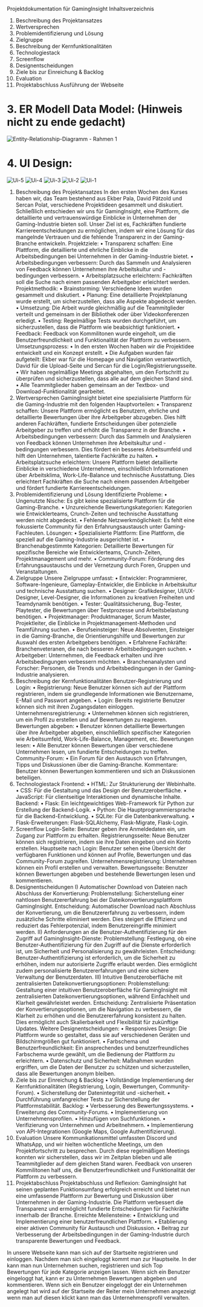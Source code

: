 
Projektdokumentation für GamingInsight
Inhaltsverzeichnis
1.	Beschreibung des Projektansatzes
2.	Wertversprechen
3.	Problemidentifizierung und Lösung
4.	Zielgruppe
5.	Beschreibung der Kernfunktionalitäten
6.	Technologiestack
7.	Screenflow
8.	Designentscheidungen
9.	Ziele bis zur Einreichung & Backlog
10.	Evaluation
11.	Projektabschluss Ausführung der Webseite

# 3. ER Modell Data Model: (Hinweis nicht zu ende gedacht)

![Entity-Relationship-Diagramm - Rahmen 1](https://github.com/ektotheo/Project-GamingInsight/assets/138446648/2e0c2cae-042c-4d55-bfe8-062b37e42a1e)


# 4. UI Design:


![Ui-5](https://github.com/ektotheo/Project-GamingInsight/assets/138446648/4f9ae9a8-7491-4846-a0a2-0ea7b4b379c6)
![Ui-4](https://github.com/ektotheo/Project-GamingInsight/assets/138446648/3ca71482-892b-4720-9bb4-0fa727e7f5c5)
![Ui-3](https://github.com/ektotheo/Project-GamingInsight/assets/138446648/70c049f0-d22f-479d-8207-b4f1d2204062)
![Ui-2](https://github.com/ektotheo/Project-GamingInsight/assets/138446648/8050df81-d350-47f6-8fea-7958df2951e1)
![Ui-1](https://github.com/ektotheo/Project-GamingInsight/assets/138446648/19899f63-9b5f-4923-85b3-e1f5e682a800)

1. Beschreibung des Projektansatzes
In den ersten Wochen des Kurses haben wir, das Team bestehend aus Ekber Pala, David Pätzold und Sercan Polat, verschiedene Projektideen gesammelt und diskutiert. Schließlich entschieden wir uns für GamingInsight, eine Plattform, die detaillierte und vertrauenswürdige Einblicke in Unternehmen der Gaming-Industrie bieten soll. Unser Ziel ist es, Fachkräften fundierte Karriereentscheidungen zu ermöglichen, indem wir eine Lösung für das mangelnde Vertrauen und die fehlende Transparenz in der Gaming-Branche entwickeln.
Projektziele:
•	Transparenz schaffen: Eine Plattform, die detaillierte und ehrliche Einblicke in die Arbeitsbedingungen bei Unternehmen in der Gaming-Industrie bietet.
•	Arbeitsbedingungen verbessern: Durch das Sammeln und Analysieren von Feedback können Unternehmen ihre Arbeitskultur und -bedingungen verbessern.
•	Arbeitsplatzsuche erleichtern: Fachkräften soll die Suche nach einem passenden Arbeitgeber erleichtert werden.
Projektmethodik:
•	Brainstorming: Verschiedene Ideen wurden gesammelt und diskutiert.
•	Planung: Eine detaillierte Projektplanung wurde erstellt, um sicherzustellen, dass alle Aspekte abgedeckt werden.
•	Umsetzung: Die Arbeit wurde gleichmäßig auf die Teammitglieder verteilt und gemeinsam in der Bibliothek oder über Videokonferenzen erledigt.
•	Testing: Regelmäßige Tests wurden durchgeführt, um sicherzustellen, dass die Plattform wie beabsichtigt funktioniert.
•	Feedback: Feedback von Kommilitonen wurde eingeholt, um die Benutzerfreundlichkeit und Funktionalität der Plattform zu verbessern.
Umsetzungsprozess:
•	In den ersten Wochen haben wir die Projektidee entwickelt und ein Konzept erstellt.
•	Die Aufgaben wurden fair aufgeteilt: Ekber war für die Homepage und Navigation verantwortlich, David für die Upload-Seite und Sercan für die Login/Registrierungsseite.
•	Wir haben regelmäßige Meetings abgehalten, um den Fortschritt zu überprüfen und sicherzustellen, dass alle auf dem gleichen Stand sind.
•	Alle Teammitglieder haben gemeinsam an der Textbox- und Download-Funktionalität gearbeitet.
2. Wertversprechen
GamingInsight bietet eine spezialisierte Plattform für die Gaming-Industrie mit den folgenden Hauptvorteilen:
•	Transparenz schaffen: Unsere Plattform ermöglicht es Benutzern, ehrliche und detaillierte Bewertungen über ihre Arbeitgeber abzugeben. Dies hilft anderen Fachkräften, fundierte Entscheidungen über potenzielle Arbeitgeber zu treffen und erhöht die Transparenz in der Branche.
•	Arbeitsbedingungen verbessern: Durch das Sammeln und Analysieren von Feedback können Unternehmen ihre Arbeitskultur und -bedingungen verbessern. Dies fördert ein besseres Arbeitsumfeld und hilft den Unternehmen, talentierte Fachkräfte zu halten.
•	Arbeitsplatzsuche erleichtern: Unsere Plattform bietet detaillierte Einblicke in verschiedene Unternehmen, einschließlich Informationen über Arbeitsklima, Work-Life-Balance und technische Ausstattung. Dies erleichtert Fachkräften die Suche nach einem passenden Arbeitgeber und fördert fundierte Karriereentscheidungen.
3. Problemidentifizierung und Lösung
Identifizierte Probleme:
•	Ungenutzte Nische: Es gibt keine spezialisierte Plattform für die Gaming-Branche.
•	Unzureichende Bewertungskategorien: Kategorien wie Entwicklerteams, Crunch-Zeiten und technische Ausstattung werden nicht abgedeckt.
•	Fehlende Netzwerkmöglichkeit: Es fehlt eine fokussierte Community für den Erfahrungsaustausch unter Gaming-Fachleuten.
Lösungen:
•	Spezialisierte Plattform: Eine Plattform, die speziell auf die Gaming-Industrie ausgerichtet ist.
•	Branchenabgestimmte Kategorien: Detaillierte Bewertungen für spezifische Bereiche wie Entwicklerteams, Crunch-Zeiten, Projektmanagement und mehr.
•	Community-Forum: Förderung des Erfahrungsaustauschs und der Vernetzung durch Foren, Gruppen und Veranstaltungen.
4. Zielgruppe
Unsere Zielgruppe umfasst:
•	Entwickler: Programmierer, Software-Ingenieure, Gameplay-Entwickler, die Einblicke in Arbeitskultur und technische Ausstattung suchen.
•	Designer: Grafikdesigner, UI/UX-Designer, Level-Designer, die Informationen zu kreativen Freiheiten und Teamdynamik benötigen.
•	Tester: Qualitätssicherung, Bug-Tester, Playtester, die Bewertungen über Testprozesse und Arbeitsbelastung benötigen.
•	Projektmanager: Produktmanager, Scrum Master, Projektleiter, die Einblicke in Projektmanagement-Methoden und Teamführung suchen.
•	Berufseinsteiger: Neue Absolventen, Einsteiger in die Gaming-Branche, die Orientierungshilfe und Bewertungen zur Auswahl des ersten Arbeitgebers benötigen.
•	Erfahrene Fachkräfte: Branchenveteranen, die nach besseren Arbeitsbedingungen suchen.
•	Arbeitgeber: Unternehmen, die Feedback erhalten und ihre Arbeitsbedingungen verbessern möchten.
•	Branchenanalysten und Forscher: Personen, die Trends und Arbeitsbedingungen in der Gaming-Industrie analysieren.
5. Beschreibung der Kernfunktionalitäten
Benutzer-Registrierung und Login:
•	Registrierung: Neue Benutzer können sich auf der Plattform registrieren, indem sie grundlegende Informationen wie Benutzername, E-Mail und Passwort angeben.
•	Login: Bereits registrierte Benutzer können sich mit ihren Zugangsdaten einloggen.
Unternehmensregistrierung:
•	Unternehmen können sich registrieren, um ein Profil zu erstellen und auf Bewertungen zu reagieren.
Bewertungen abgeben:
•	Benutzer können detaillierte Bewertungen über ihre Arbeitgeber abgeben, einschließlich spezifischer Kategorien wie Arbeitsumfeld, Work-Life-Balance, Management, etc.
Bewertungen lesen:
•	Alle Benutzer können Bewertungen über verschiedene Unternehmen lesen, um fundierte Entscheidungen zu treffen.
Community-Forum:
•	Ein Forum für den Austausch von Erfahrungen, Tipps und Diskussionen über die Gaming-Branche.
Kommentare: Benutzer können Bewertungen kommentieren und sich an Diskussionen beteiligen.
6. Technologiestack
Frontend:
•	HTML: Zur Strukturierung der Webinhalte.
•	CSS: Für die Gestaltung und das Design der Benutzeroberfläche.
•	JavaScript: Für clientseitige Interaktionen und dynamische Inhalte.
Backend:
•	Flask: Ein leichtgewichtiges Web-Framework für Python zur Erstellung der Backend-Logik.
•	Python: Die Hauptprogrammiersprache für die Backend-Entwicklung.
•	SQLite: Für die Datenbankverwaltung.
•	Flask-Erweiterungen: Flask-SQLAlchemy, Flask-Migrate, Flask-Login.
7. Screenflow
Login-Seite: Benutzer geben ihre Anmeldedaten ein, um Zugang zur Plattform zu erhalten.
Registrierungsseite: Neue Benutzer können sich registrieren, indem sie ihre Daten eingeben und ein Konto erstellen.
Hauptseite nach Login: Benutzer sehen eine Übersicht der verfügbaren Funktionen und können auf Profile, Bewertungen und das Community-Forum zugreifen.
Unternehmensregistrierung: Unternehmen können ein Profil erstellen und verwalten.
Bewertungsseite: Benutzer können Bewertungen abgeben und bestehende Bewertungen lesen und kommentieren.
8. Designentscheidungen
I) Automatischer Download von Dateien nach Abschluss der Konvertierung:
Problemstellung: Sicherstellung einer nahtlosen Benutzererfahrung bei der Dateikonvertierungsplattform GamingInsight.
Entscheidung: Automatischer Download nach Abschluss der Konvertierung, um die Benutzererfahrung zu verbessern, indem zusätzliche Schritte eliminiert werden. Dies steigert die Effizienz und reduziert das Fehlerpotenzial, indem Benutzereingriffe minimiert werden.
II) Anforderungen an die Benutzer-Authentifizierung für den Zugriff auf GamingInsight-Dienste:
Problemstellung: Festlegung, ob eine Benutzer-Authentifizierung für den Zugriff auf die Dienste erforderlich ist, um Sicherheit und Personalisierung zu gewährleisten.
Entscheidung: Benutzer-Authentifizierung ist erforderlich, um die Sicherheit zu erhöhen, indem nur autorisierte Zugriffe erlaubt werden. Dies ermöglicht zudem personalisierte Benutzererfahrungen und eine sichere Verwaltung der Benutzerdaten.
III) Intuitive Benutzeroberfläche mit zentralisierten Dateikonvertierungsoptionen:
Problemstellung: Gestaltung einer intuitiven Benutzeroberfläche für GamingInsight mit zentralisierten Dateikonvertierungsoptionen, während Einfachheit und Klarheit gewährleistet werden.
Entscheidung: Zentralisierte Präsentation der Konvertierungsoptionen, um die Navigation zu verbessern, die Klarheit zu erhöhen und die Benutzererfahrung konsistent zu halten. Dies ermöglicht auch Skalierbarkeit und Flexibilität für zukünftige Updates.
Weitere Designentscheidungen:
•	Responsives Design: Die Plattform wurde so gestaltet, dass sie auf verschiedenen Geräten und Bildschirmgrößen gut funktioniert.
•	Farbschema und Benutzerfreundlichkeit: Ein ansprechendes und benutzerfreundliches Farbschema wurde gewählt, um die Bedienung der Plattform zu erleichtern.
•	Datenschutz und Sicherheit: Maßnahmen wurden ergriffen, um die Daten der Benutzer zu schützen und sicherzustellen, dass alle Bewertungen anonym bleiben.
9. Ziele bis zur Einreichung & Backlog
•	Vollständige Implementierung der Kernfunktionalitäten (Registrierung, Login, Bewertungen, Community-Forum).
•	Sicherstellung der Datenintegrität und -sicherheit.
•	Durchführung umfangreicher Tests zur Sicherstellung der Plattformstabilität.
Backlog:
•	Verbesserung des Bewertungssystems.
•	Erweiterung des Community-Forums.
•	Implementierung von Unternehmensprofilen.
•	Hinzufügen von Suchfunktionen.
•	Verifizierung von Unternehmen und Arbeitnehmern.
•	Implementierung von API-Integrationen (Google Maps, Google Authentifizierung).
10. Evaluation
Unsere Kommunikationsmittel umfassten Discord und WhatsApp, und wir hielten wöchentliche Meetings, um den Projektfortschritt zu besprechen. Durch diese regelmäßigen Meetings konnten wir sicherstellen, dass wir im Zeitplan blieben und alle Teammitglieder auf dem gleichen Stand waren. Feedback von unseren Kommilitonen half uns, die Benutzerfreundlichkeit und Funktionalität der Plattform zu verbessern.
11. Projektabschluss
Projektabschluss und Reflexion: GamingInsight hat seinen geplanten Funktionsumfang erfolgreich erreicht und bietet nun eine umfassende Plattform zur Bewertung und Diskussion über Unternehmen in der Gaming-Industrie. Die Plattform verbessert die Transparenz und ermöglicht fundierte Entscheidungen für Fachkräfte innerhalb der Branche.
Erreichte Meilensteine:
•	Entwicklung und Implementierung einer benutzerfreundlichen Plattform.
•	Etablierung einer aktiven Community für Austausch und Diskussion.
•	Beitrag zur Verbesserung der Arbeitsbedingungen in der Gaming-Industrie durch transparente Bewertungen und Feedback.


In unsere Webseite kann man sich auf der Startseite registrieren und einloggen. Nachdem man sich eingeloggt kommt man zur Hauptseite. In der kann man nun Unternehmen suchen, registrieren und sich Top Bewertungen für jede Kategorie anzeigen lassen. Wenn sich ein Benutzer eingeloggt hat, kann er zu Unternehmen Bewertungen abgeben und kommentieren. Wenn sich ein Benutzer eingeloggt der ein Unternehmen angelegt hat wird auf der Startseite der Reiter mein Unternehmen angezeigt wenn man auf diesen klickt kann man das Unternehmensprofil verwalten.

